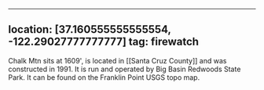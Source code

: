 
---
location: [37.160555555555554, -122.29027777777777]
tag: firewatch
---

Chalk Mtn sits at 1609', is located in [[Santa Cruz County]] and was constructed in 1991. It is run and operated by Big Basin Redwoods State Park. It can be found on the Franklin Point USGS topo map.
